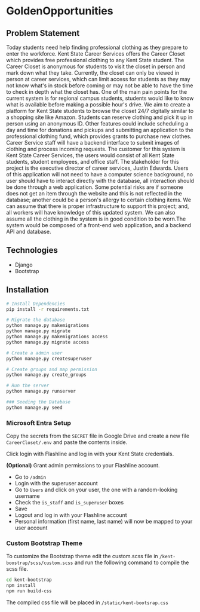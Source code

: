 # GoldenOpportunities

## Problem Statement

Today students need help finding professional clothing as they prepare to enter the workforce. Kent State Career Services offers the Career Closet which provides free professional clothing to any Kent State student. The Career Closet is anonymous for students to visit the closet in person and mark down what they take. Currently, the closet can only be viewed in person at career services, which can limit access for students as they may not know what's in stock before coming or may not be able to have the time to check in depth what the closet has. One of the main pain points for the current system is for regional campus students, students would like to know what is available before making a possible hour's drive. We aim to create a platform for Kent State students to browse the closet 24/7 digitally similar to a shopping site like Amazon. Students can reserve clothing and pick it up in person using an anonymous ID. Other features could include scheduling a day and time for donations and pickups and submitting an application to the professional clothing fund, which provides grants to purchase new clothes. Career Service staff will have a backend interface to submit images of clothing and process incoming requests. The customer for this system is Kent State Career Services, the users would consist of all Kent State students, student employees, and office staff. The stakeholder for this project is the executive director of career services, Justin Edwards. Users of this application will not need to have a computer science background, no user should have to interact directly with the database, all interaction should be done through a web application. Some potential risks are if someone does not get an item through the website and this is not reflected in the database; another could be a person's allergy to certain clothing items. We can assume that there is proper infrastructure to support this project; and, all workers will have knowledge of this updated system. We can also assume all the clothing in the system is in good condition to be worn.The system would be composed of a front-end web application, and a backend API and database.

## Technologies

- Django
- Bootstrap

## Installation

```bash
# Install Dependencies
pip install -r requirements.txt

# Migrate the database
python manage.py makemigrations
python manage.py migrate
python manage.py makemigrations access
python manage.py migrate access

# Create a admin user
python manage.py createsuperuser

# Create groups and map permission
python manage.py create_groups

# Run the server
python manage.py runserver

### Seeding the Database
python manage.py seed
```

### Microsoft Entra Setup

Copy the secrets from the `SECRET` file in Google Drive and create a new file `CareerCloset/.env` and paste the contents inside.

Click login with Flashline and log in with your Kent State credentials.

**(Optional)** Grant admin permissions to your Flashline account.

- Go to `/admin`
- Login with the superuser account
- Go to `Users` and click on your user, the one with a random-looking username
- Check the `is_staff` and `is_superuser` boxes
- Save
- Logout and log in with your Flashline account
- Personal information (first name, last name) will now be mapped to your user account

### Custom Bootstrap Theme

To customize the Bootstrap theme edit the custom.scss file in `/kent-boostrap/scss/custom.scss` and run the following command to compile the scss file.

```bash
cd kent-bootstrap
npm install
npm run build-css
```

The compiled css file will be placed in `/static/kent-bootsrap.css`
